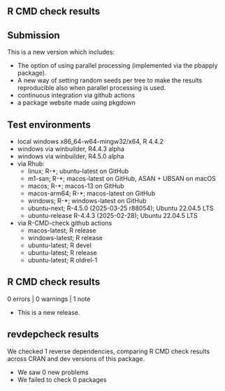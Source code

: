 ## R CMD check results


## Submission

This is a new version which includes:

* The option of using parallel processing (implemented via the pbapply package).
* A new way of setting random seeds per tree to make the results reproducible 
    also when parallel processing is used.
* continuous integration via github actions
* a package website made using pkgdown



## Test environments

* local windows x86_64-w64-mingw32/x64, R 4.4.2
* windows via winbuilder, R4.4.3 alpha
* windows via winbuilder, R4.5.0 alpha
* via Rhub: 
    * linux; R-*; ubuntu-latest on GitHub
    * m1-san; R-*; macos-latest on GitHub, ASAN + UBSAN on macOS
    * macos; R-*; macos-13 on GitHub
    * macos-arm64; R-*; macos-latest on GitHub
    * windows; R-*; windows-latest on GitHub
    * ubuntu-next; R-4.5.0 (2025-03-25 r88054); Ubuntu 22.04.5 LTS
    * ubuntu-release R-4.4.3 (2025-02-28); Ubuntu 22.04.5 LTS
* via R-CMD-check github actions
    * macos-latest; R release
    * windows-latest; R release
    * ubuntu-latest; R devel    
    * ubuntu-latest; R release    
    * ubuntu-latest; R oldrel-1        
    
    
## R CMD check results

0 errors | 0 warnings | 1 note

* This is a new release.


## revdepcheck results

We checked 1 reverse dependencies, comparing R CMD check results across CRAN 
and dev versions of this package.

 * We saw 0 new problems
 * We failed to check 0 packages

